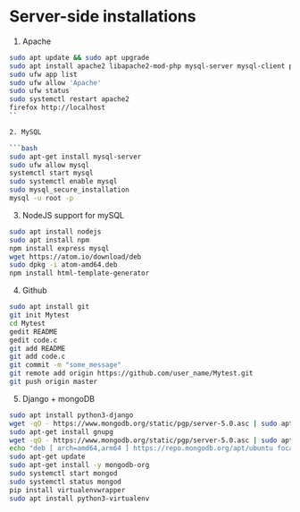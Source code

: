 # Server-side installations

1. Apache

```bash
sudo apt update && sudo apt upgrade
sudo apt install apache2 libapache2-mod-php mysql-server mysql-client php-mysql
sudo ufw app list
sudo ufw allow 'Apache'
sudo ufw status
sudo systemctl restart apache2
firefox http://localhost
``

2. MySQL

```bash
sudo apt-get install mysql-server
sudo ufw allow mysql
systemctl start mysql
sudo systemctl enable mysql
sudo mysql_secure_installation
mysql -u root -p
```

3. NodeJS support for mySQL

```bash
sudo apt install nodejs
sudo apt install npm
npm install express mysql
wget https://atom.io/download/deb
sudo dpkg -i atom-amd64.deb
npm install html-template-generator
```

4. Github

```bash
sudo apt install git
git init Mytest
cd Mytest
gedit README
gedit code.c
git add README
git add code.c
git commit -m "some_message"
git remote add origin https://github.com/user_name/Mytest.git
git push origin master
```

5. Django + mongoDB

```bash
sudo apt install python3-django
wget -qO - https://www.mongodb.org/static/pgp/server-5.0.asc | sudo apt-key add -
sudo apt-get install gnupg
wget -qO - https://www.mongodb.org/static/pgp/server-5.0.asc | sudo apt-key add -
echo "deb [ arch=amd64,arm64 ] https://repo.mongodb.org/apt/ubuntu focal/mongodb-org/5.0 multiverse" | sudo tee /etc/apt/sources.list.d/mongodb-org-5.0.list
sudo apt-get update
sudo apt-get install -y mongodb-org
sudo systemctl start mongod
sudo systemctl status mongod
pip install virtualenvwrapper
sudo apt install python3-virtualenv
```
